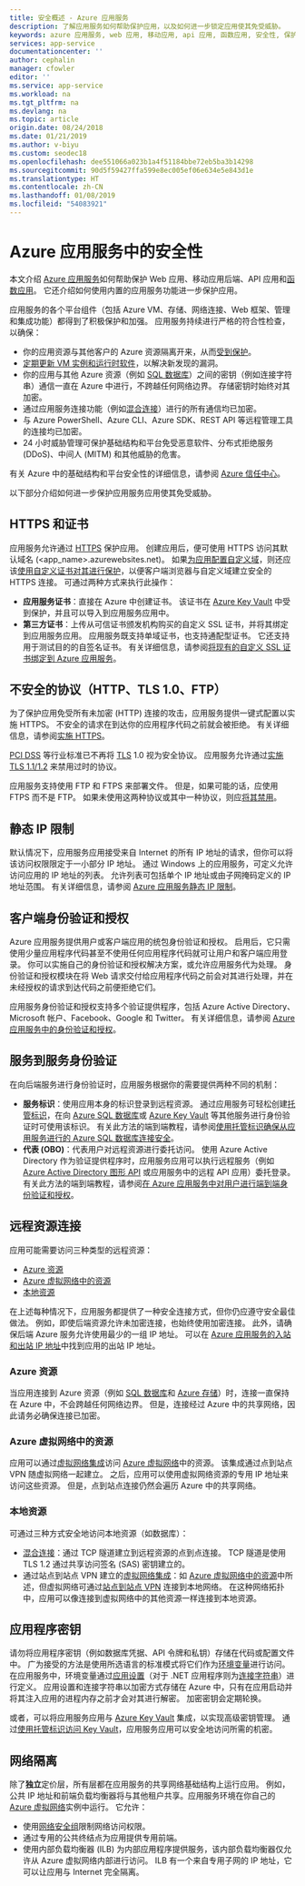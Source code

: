 ```yaml
---
title: 安全概述 - Azure 应用服务
description: 了解应用服务如何帮助保护应用，以及如何进一步锁定应用使其免受威胁。
keywords: azure 应用服务, web 应用, 移动应用, api 应用, 函数应用, 安全性, 保护, 受保护, 符合性, 符合, 证书, 证书, https, ftps, tls, 信任, 加密, 加密, 已加密, ip 限制, 身份验证, 授权, 身份验证, 授权, msi, 托管服务标识, 托管标识, 机密, 机密, 修补, 修补程序, 修补程序, 版本, 隔离, 网络隔离, ddos, mitm
services: app-service
documentationcenter: ''
author: cephalin
manager: cfowler
editor: ''
ms.service: app-service
ms.workload: na
ms.tgt_pltfrm: na
ms.devlang: na
ms.topic: article
origin.date: 08/24/2018
ms.date: 01/21/2019
ms.author: v-biyu
ms.custom: seodec18
ms.openlocfilehash: dee551066a023b1a4f51184bbe72eb5ba3b14298
ms.sourcegitcommit: 90d5f59427ffa599e8ec005ef06e634e5e843d1e
ms.translationtype: HT
ms.contentlocale: zh-CN
ms.lasthandoff: 01/08/2019
ms.locfileid: "54083921"
---
```

# <a name="security-in-azure-app-service"></a>Azure 应用服务中的安全性

本文介绍 [Azure 应用服务](overview.md)如何帮助保护 Web 应用、移动应用后端、API 应用和[函数应用](/azure-functions/)。 它还介绍如何使用内置的应用服务功能进一步保护应用。

应用服务的各个平台组件（包括 Azure VM、存储、网络连接、Web 框架、管理和集成功能）都得到了积极保护和加强。 应用服务持续进行严格的符合性检查，以确保：

- 你的应用资源与其他客户的 Azure 资源隔离开来，从而[受到保护](https://github.com/projectkudu/kudu/wiki/Azure-Web-App-sandbox)。
- [定期更新 VM 实例和运行时软件](overview-patch-os-runtime.md)，以解决新发现的漏洞。 
- 你的应用与其他 Azure 资源（例如 [SQL 数据库](/sql-database/)）之间的密钥（例如连接字符串）通信一直在 Azure 中进行，不跨越任何网络边界。 存储密钥时始终对其加密。
- 通过应用服务连接功能（例如[混合连接](app-service-hybrid-connections.md)）进行的所有通信均已加密。 
- 与 Azure PowerShell、Azure CLI、Azure SDK、REST API 等远程管理工具的连接均已加密。
- 24 小时威胁管理可保护基础结构和平台免受恶意软件、分布式拒绝服务 (DDoS)、中间人 (MITM) 和其他威胁的危害。

有关 Azure 中的基础结构和平台安全性的详细信息，请参阅 [Azure 信任中心](https://azure.microsoft.com/overview/trusted-cloud/)。

以下部分介绍如何进一步保护应用服务应用使其免受威胁。

## <a name="https-and-certificates"></a>HTTPS 和证书

应用服务允许通过 [HTTPS](https://wikipedia.org/wiki/HTTPS) 保护应用。 创建应用后，便可使用 HTTPS 访问其默认域名 (\<app_name>.azurewebsites.net)。 如果[为应用配置自定义域](app-service-web-tutorial-custom-domain.md)，则还应该[使用自定义证书对其进行保护](app-service-web-tutorial-custom-ssl.md)，以便客户端浏览器与自定义域建立安全的 HTTPS 连接。 可通过两种方式来执行此操作：

- **应用服务证书**：直接在 Azure 中创建证书。 该证书在 [Azure Key Vault](/azure/key-vault/) 中受到保护，并且可以导入到应用服务应用中。 
- **第三方证书**：上传从可信证书颁发机构购买的自定义 SSL 证书，并将其绑定到应用服务应用。 应用服务既支持单域证书，也支持通配型证书。 它还支持用于测试目的的自签名证书。 有关详细信息，请参阅[将现有的自定义 SSL 证书绑定到 Azure 应用服务](app-service-web-tutorial-custom-ssl.md)。

## <a name="insecure-protocols-http-tls-10-ftp"></a>不安全的协议（HTTP、TLS 1.0、FTP）

为了保护应用免受所有未加密 (HTTP) 连接的攻击，应用服务提供一键式配置以实施 HTTPS。 不安全的请求在到达你的应用程序代码之前就会被拒绝。 有关详细信息，请参阅[实施 HTTPS](app-service-web-tutorial-custom-ssl.md#enforce-https)。

[PCI DSS](https://wikipedia.org/wiki/Payment_Card_Industry_Data_Security_Standard) 等行业标准已不再将 [TLS](https://wikipedia.org/wiki/Transport_Layer_Security) 1.0 视为安全协议。 应用服务允许通过[实施 TLS 1.1/1.2](app-service-web-tutorial-custom-ssl.md#enforce-tls-versions) 来禁用过时的协议。

应用服务支持使用 FTP 和 FTPS 来部署文件。 但是，如果可能的话，应使用 FTPS 而不是 FTP。 如果未使用这两种协议或其中一种协议，则应[将其禁用](deploy-ftp.md#enforce-ftps)。

## <a name="static-ip-restrictions"></a>静态 IP 限制

默认情况下，应用服务应用接受来自 Internet 的所有 IP 地址的请求，但你可以将该访问权限限定于一小部分 IP 地址。 通过 Windows 上的应用服务，可定义允许访问应用的 IP 地址的列表。 允许列表可包括单个 IP 地址或由子网掩码定义的 IP 地址范围。 有关详细信息，请参阅 [Azure 应用服务静态 IP 限制](app-service-ip-restrictions.md)。

## <a name="client-authentication-and-authorization"></a>客户端身份验证和授权

Azure 应用服务提供用户或客户端应用的统包身份验证和授权。 启用后，它只需使用少量应用程序代码甚至不使用任何应用程序代码就可让用户和客户端应用登录。 你可以实施自己的身份验证和授权解决方案，或允许应用服务代为处理。 身份验证和授权模块在将 Web 请求交付给应用程序代码之前会对其进行处理，并在未经授权的请求到达代码之前便拒绝它们。

应用服务身份验证和授权支持多个验证提供程序，包括 Azure Active Directory、Microsoft 帐户、Facebook、Google 和 Twitter。 有关详细信息，请参阅 [Azure 应用服务中的身份验证和授权](overview-authentication-authorization.md)。

## <a name="service-to-service-authentication"></a>服务到服务身份验证

在向后端服务进行身份验证时，应用服务根据你的需要提供两种不同的机制：

- **服务标识**：使用应用本身的标识登录到远程资源。 通过应用服务可轻松创建[托管标识](overview-managed-identity.md)，在向 [Azure SQL 数据库](/azure/sql-database/)或 [Azure Key Vault](/azure/key-vault/) 等其他服务进行身份验证时可使用该标识。 有关此方法的端到端教程，请参阅[使用托管标识确保从应用服务进行的 Azure SQL 数据库连接安全](app-service-web-tutorial-connect-msi.md)。
- **代表 (OBO)**：代表用户对远程资源进行委托访问。 使用 Azure Active Directory 作为验证提供程序时，应用服务应用可以执行远程服务（例如 [Azure Active Directory 图形 API](../active-directory/develop/active-directory-graph-api.md) 或应用服务中的远程 API 应用）委托登录。 有关此方法的端到端教程，请参阅[在 Azure 应用服务中对用户进行端到端身份验证和授权](app-service-web-tutorial-auth-aad.md)。

## <a name="connectivity-to-remote-resources"></a>远程资源连接

应用可能需要访问三种类型的远程资源： 

- [Azure 资源](#azure-resources)
- [Azure 虚拟网络中的资源](#resources-inside-an-azure-virtual-network)
- [本地资源](#on-premises-resources)

在上述每种情况下，应用服务都提供了一种安全连接方式，但你仍应遵守安全最佳做法。 例如，即使后端资源允许未加密连接，也始终使用加密连接。 此外，请确保后端 Azure 服务允许使用最少的一组 IP 地址。 可以在 [Azure 应用服务的入站和出站 IP 地址](overview-inbound-outbound-ips.md)中找到应用的出站 IP 地址。

### <a name="azure-resources"></a>Azure 资源

当应用连接到 Azure 资源（例如 [SQL 数据库](/services/sql-database/)和 [Azure 存储](/storage/)）时，连接一直保持在 Azure 中，不会跨越任何网络边界。 但是，连接经过 Azure 中的共享网络，因此请务必确保连接已加密。 

### <a name="resources-inside-an-azure-virtual-network"></a>Azure 虚拟网络中的资源

应用可以通过[虚拟网络集成](web-sites-integrate-with-vnet.md)访问 [Azure 虚拟网络](/virtual-network/)中的资源。 该集成通过点到站点 VPN 随虚拟网络一起建立。 之后，应用可以使用虚拟网络资源的专用 IP 地址来访问这些资源。 但是，点到站点连接仍然会遍历 Azure 中的共享网络。 

### <a name="on-premises-resources"></a>本地资源

可通过三种方式安全地访问本地资源（如数据库）： 

- [混合连接](app-service-hybrid-connections.md)：通过 TCP 隧道建立到远程资源的点到点连接。 TCP 隧道是使用 TLS 1.2 通过共享访问签名 (SAS) 密钥建立的。
- 通过站点到站点 VPN 建立的[虚拟网络集成](web-sites-integrate-with-vnet.md)：如 [Azure 虚拟网络中的资源](#resources-inside-an-azure-virtual-network)中所述，但虚拟网络可通过[站点到站点 VPN](../vpn-gateway/vpn-gateway-howto-site-to-site-resource-manager-portal.md) 连接到本地网络。 在这种网络拓扑中，应用可以像连接到虚拟网络中的其他资源一样连接到本地资源。

## <a name="application-secrets"></a>应用程序密钥

请勿将应用程序密钥（例如数据库凭据、API 令牌和私钥）存储在代码或配置文件中。 广为接受的方法是使用所选语言的标准模式将它们作为[环境变量](https://wikipedia.org/wiki/Environment_variable)进行访问。 在应用服务中，环境变量通过[应用设置](web-sites-configure.md#app-settings)（对于 .NET 应用程序则为[连接字符串](web-sites-configure.md#connection-strings)）进行定义。 应用设置和连接字符串以加密方式存储在 Azure 中，只有在应用启动并将其注入应用的进程内存之前才会对其进行解密。 加密密钥会定期轮换。

或者，可以将应用服务应用与 [Azure Key Vault](/key-vault/) 集成，以实现高级密钥管理。 通过[使用托管标识访问 Key Vault](../key-vault/tutorial-web-application-keyvault.md)，应用服务应用可以安全地访问所需的机密。

## <a name="network-isolation"></a>网络隔离

除了**独立**定价层，所有层都在应用服务的共享网络基础结构上运行应用。 例如，公共 IP 地址和前端负载均衡器将与其他租户共享。应用服务环境在你自己的 [Azure 虚拟网络](/azure/virtual-network/)实例中运行。 它允许： 

- 使用[网络安全组](../virtual-network/virtual-networks-dmz-nsg.md)限制网络访问权限。 
- 通过专用的公共终结点为应用提供专用前端。
- 使用内部负载均衡器 (ILB) 为内部应用程序提供服务，该内部负载均衡器仅允许从 Azure 虚拟网络内部进行访问。 ILB 有一个来自专用子网的 IP 地址，它可以让应用与 Internet 完全隔离。
